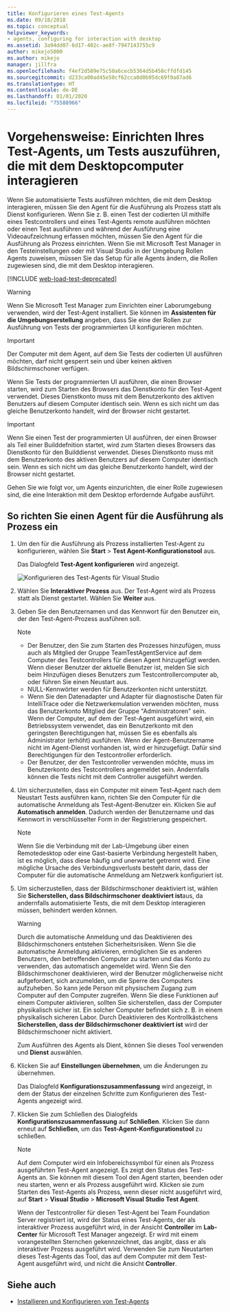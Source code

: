 ```yaml
---
title: Konfigurieren eines Test-Agents
ms.date: 09/18/2018
ms.topic: conceptual
helpviewer_keywords:
- agents, configuring for interaction with desktop
ms.assetid: 3a94dd07-6d17-402c-ae8f-7947143755c9
author: mikejo5000
ms.author: mikejo
manager: jillfra
ms.openlocfilehash: f4ef2d589e75c50a6cecb5364d5b458cffdfd145
ms.sourcegitcommit: d233ca00ad45e50cf62cca0d0b95dc69f0a87ad6
ms.translationtype: HT
ms.contentlocale: de-DE
ms.lasthandoff: 01/01/2020
ms.locfileid: "75588966"
---
```

# <a name="how-to-set-up-your-test-agent-to-run-tests-that-interact-with-the-desktop"></a>Vorgehensweise: Einrichten Ihres Test-Agents, um Tests auszuführen, die mit dem Desktopcomputer interagieren

Wenn Sie automatisierte Tests ausführen möchten, die mit dem Desktop interagieren, müssen Sie den Agent für die Ausführung als Prozess statt als Dienst konfigurieren. Wenn Sie z. B. einen Test der codierten UI mithilfe eines Testcontrollers und eines Test-Agents remote ausführen möchten oder einen Test ausführen und während der Ausführung eine Videoaufzeichnung erfassen möchten, müssen Sie den Agent für die Ausführung als Prozess einrichten. Wenn Sie mit Microsoft Test Manager in den Testeinstellungen oder mit Visual Studio in der Umgebung Rollen Agents zuweisen, müssen Sie das Setup für alle Agents ändern, die Rollen zugewiesen sind, die mit dem Desktop interagieren.

[!INCLUDE [web-load-test-deprecated](includes/web-load-test-deprecated.md)]

> [!WARNING]
> Wenn Sie Microsoft Test Manager zum Einrichten einer Laborumgebung verwenden, wird der Test-Agent installiert. Sie können im **Assistenten für die Umgebungserstellung** angeben, dass Sie eine der Rollen zur Ausführung von Tests der programmierten UI konfigurieren möchten.

> [!IMPORTANT]
> Der Computer mit dem Agent, auf dem Sie Tests der codierten UI ausführen möchten, darf nicht gesperrt sein und über keinen aktiven Bildschirmschoner verfügen.

Wenn Sie Tests der programmierten UI ausführen, die einen Browser starten, wird zum Starten des Browsers das Dienstkonto für den Test-Agent verwendet. Dieses Dienstkonto muss mit dem Benutzerkonto des aktiven Benutzers auf diesem Computer identisch sein. Wenn es sich nicht um das gleiche Benutzerkonto handelt, wird der Browser nicht gestartet.

> [!IMPORTANT]
> Wenn Sie einen Test der programmierten UI ausführen, der einen Browser als Teil einer Builddefnition startet, wird zum Starten dieses Browsers das Dienstkonto für den Builddienst verwendet. Dieses Dienstkonto muss mit dem Benutzerkonto des aktiven Benutzers auf diesem Computer identisch sein. Wenn es sich nicht um das gleiche Benutzerkonto handelt, wird der Browser nicht gestartet.

Gehen Sie wie folgt vor, um Agents einzurichten, die einer Rolle zugewiesen sind, die eine Interaktion mit dem Desktop erfordernde Aufgabe ausführt.

## <a name="to-set-up-an-agent-to-run-as-a-process"></a>So richten Sie einen Agent für die Ausführung als Prozess ein

1. Um den für die Ausführung als Prozess installierten Test-Agent zu konfigurieren, wählen Sie **Start** > **Test Agent-Konfigurationstool** aus.

   Das Dialogfeld **Test-Agent konfigurieren** wird angezeigt.

   ![Konfigurieren des Test-Agents für Visual Studio](media/configure-test-agent.png)

2. Wählen Sie **Interaktiver Prozess** aus. Der Test-Agent wird als Prozess statt als Dienst gestartet. Wählen Sie **Weiter** aus.

3. Geben Sie den Benutzernamen und das Kennwort für den Benutzer ein, der den Test-Agent-Prozess ausführen soll.

   > [!NOTE]
   > - Der Benutzer, den Sie zum Starten des Prozesses hinzufügen, muss auch als Mitglied der Gruppe TeamTestAgentService auf dem Computer des Testcontrollers für diesen Agent hinzugefügt werden. Wenn dieser Benutzer der aktuelle Benutzer ist, melden Sie sich beim Hinzufügen dieses Benutzers zum Testcontrollercomputer ab, oder führen Sie einen Neustart aus.
   > - NULL-Kennwörter werden für Benutzerkonten nicht unterstützt.
   > - Wenn Sie den Datenadapter und Adapter für diagnostische Daten für IntelliTrace oder die Netzwerkemulation verwenden möchten, muss das Benutzerkonto Mitglied der Gruppe "Administratoren" sein. Wenn der Computer, auf dem der Test-Agent ausgeführt wird, ein Betriebssystem verwendet, das ein Benutzerkonto mit den geringsten Berechtigungen hat, müssen Sie es ebenfalls als Administrator (erhöht) ausführen. Wenn der Agent-Benutzername nicht im Agent-Dienst vorhanden ist, wird er hinzugefügt. Dafür sind Berechtigungen für den Testcontroller erforderlich.
   > - Der Benutzer, der den Testcontroller verwenden möchte, muss im Benutzerkonto des Testcontrollers angemeldet sein. Andernfalls können die Tests nicht mit dem Controller ausgeführt werden.

4. Um sicherzustellen, dass ein Computer mit einem Test-Agent nach dem Neustart Tests ausführen kann, richten Sie den Computer für die automatische Anmeldung als Test-Agent-Benutzer ein. Klicken Sie auf **Automatisch anmelden**. Dadurch werden der Benutzername und das Kennwort in verschlüsselter Form in der Registrierung gespeichert.

   > [!NOTE]
   > Wenn Sie die Verbindung mit der Lab-Umgebung über einen Remotedesktop oder eine Gast-basierte Verbindung hergestellt haben, ist es möglich, dass diese häufig und unerwartet getrennt wird. Eine mögliche Ursache des Verbindungsverlusts besteht darin, dass der Computer für die automatische Anmeldung am Netzwerk konfiguriert ist.

5. Um sicherzustellen, dass der Bildschirmschoner deaktiviert ist, wählen Sie **Sicherstellen, dass Bildschirmschoner deaktiviert ist**aus, da andernfalls automatisierte Tests, die mit dem Desktop interagieren müssen, behindert werden können.

   > [!WARNING]
   > Durch die automatische Anmeldung und das Deaktivieren des Bildschirmschoners entstehen Sicherheitsrisiken. Wenn Sie die automatische Anmeldung aktivieren, ermöglichen Sie es anderen Benutzern, den betreffenden Computer zu starten und das Konto zu verwenden, das automatisch angemeldet wird. Wenn Sie den Bildschirmschoner deaktivieren, wird der Benutzer möglicherweise nicht aufgefordert, sich anzumelden, um die Sperre des Computers aufzuheben. So kann jede Person mit physischem Zugang zum Computer auf den Computer zugreifen. Wenn Sie diese Funktionen auf einem Computer aktivieren, sollten Sie sicherstellen, dass der Computer physikalisch sicher ist. Ein solcher Computer befindet sich z. B. in einem physikalisch sicheren Labor. Durch Deaktivieren des Kontrollkästchens **Sicherstellen, dass der Bildschirmschoner deaktiviert ist** wird der Bildschirmschoner nicht aktiviert.

   Zum Ausführen des Agents als Dient, können Sie dieses Tool verwenden und **Dienst** auswählen.

6. Klicken Sie auf **Einstellungen übernehmen**, um die Änderungen zu übernehmen.

   Das Dialogfeld **Konfigurationszusammenfassung** wird angezeigt, in dem der Status der einzelnen Schritte zum Konfigurieren des Test-Agents angezeigt wird.

7. Klicken Sie zum Schließen des Dialogfelds **Konfigurationszusammenfassung** auf **Schließen**. Klicken Sie dann erneut auf **Schließen**, um das **Test-Agent-Konfigurationstool** zu schließen.

   > [!NOTE]
   > Auf dem Computer wird ein Infobereichssymbol für einen als Prozess ausgeführten Test-Agent angezeigt. Es zeigt den Status des Test-Agents an. Sie können mit diesem Tool den Agent starten, beenden oder neu starten, wenn er als Prozess ausgeführt wird. Klicken sie zum Starten des Test-Agents als Prozess, wenn dieser nicht ausgeführt wird, auf **Start** > **Visual Studio** > **Microsoft Visual Studio Test Agent**.

   Wenn der Testcontroller für diesen Test-Agent bei Team Foundation Server registriert ist, wird der Status eines Test-Agents, der als interaktiver Prozess ausgeführt wird, in der Ansicht **Controller** im **Lab-Center** für Microsoft Test Manager angezeigt. Er wird mit einem vorangestellten Sternchen gekennzeichnet, das angibt, dass er als interaktiver Prozess ausgeführt wird. Verwenden Sie zum Neustarten dieses Test-Agents das Tool, das auf dem Computer mit dem Test-Agent ausgeführt wird, und nicht die Ansicht **Controller**.

## <a name="see-also"></a>Siehe auch

- [Installieren und Konfigurieren von Test-Agents](../test/lab-management/install-configure-test-agents.md)
